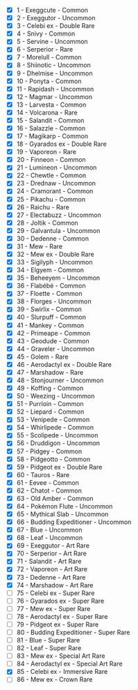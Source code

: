- [x] 1 - Exeggcute - Common 
- [x] 2 - Exeggutor - Uncommon 
- [x] 3 - Celebi ex - Double Rare 
- [x] 4 - Snivy - Common 
- [x] 5 - Servine - Uncommon 
- [x] 6 - Serperior - Rare 
- [x] 7 - Morelull - Common 
- [x] 8 - Shiinotic - Uncommon 
- [x] 9 - Dhelmise - Uncommon 
- [x] 10 - Ponyta - Common 
- [x] 11 - Rapidash - Uncommon 
- [x] 12 - Magmar - Uncommon 
- [x] 13 - Larvesta - Common 
- [x] 14 - Volcarona - Rare 
- [x] 15 - Salandit - Common 
- [x] 16 - Salazzle - Common 
- [x] 17 - Magikarp - Common 
- [x] 18 - Gyarados ex - Double Rare 
- [x] 19 - Vaporeon - Rare 
- [x] 20 - Finneon - Common 
- [x] 21 - Lumineon - Uncommon 
- [x] 22 - Chewtle - Common 
- [x] 23 - Drednaw - Uncommon 
- [x] 24 - Cramorant - Common 
- [x] 25 - Pikachu - Common 
- [x] 26 - Raichu - Rare 
- [x] 27 - Electabuzz - Uncommon 
- [x] 28 - Joltik - Common 
- [x] 29 - Galvantula - Uncommon 
- [x] 30 - Dedenne - Common 
- [x] 31 - Mew - Rare 
- [x] 32 - Mew ex - Double Rare 
- [x] 33 - Sigilyph - Uncommon 
- [x] 34 - Elgyem - Common 
- [x] 35 - Beheeyem - Uncommon 
- [x] 36 - Flabébé - Common 
- [x] 37 - Floette - Common 
- [x] 38 - Florges - Uncommon 
- [x] 39 - Swirlix - Common 
- [x] 40 - Slurpuff - Common 
- [x] 41 - Mankey - Common 
- [x] 42 - Primeape - Common 
- [x] 43 - Geodude - Common 
- [x] 44 - Graveler - Uncommon 
- [x] 45 - Golem - Rare 
- [x] 46 - Aerodactyl ex - Double Rare 
- [x] 47 - Marshadow - Rare 
- [x] 48 - Stonjourner - Uncommon 
- [x] 49 - Koffing - Common 
- [x] 50 - Weezing - Uncommon 
- [x] 51 - Purrloin - Common 
- [x] 52 - Liepard - Common 
- [x] 53 - Venipede - Common 
- [x] 54 - Whirlipede - Common 
- [x] 55 - Scolipede - Uncommon 
- [x] 56 - Druddigon - Uncommon 
- [x] 57 - Pidgey - Common 
- [x] 58 - Pidgeotto - Common 
- [x] 59 - Pidgeot ex - Double Rare 
- [x] 60 - Tauros - Rare 
- [x] 61 - Eevee - Common 
- [x] 62 - Chatot - Common 
- [x] 63 - Old Amber - Common 
- [x] 64 - Pokémon Flute - Uncommon 
- [x] 65 - Mythical Slab - Uncommon 
- [x] 66 - Budding Expeditioner - Uncommon 
- [x] 67 - Blue - Uncommon 
- [x] 68 - Leaf - Uncommon 
- [x] 69 - Exeggutor - Art Rare 
- [x] 70 - Serperior - Art Rare 
- [x] 71 - Salandit - Art Rare 
- [x] 72 - Vaporeon - Art Rare 
- [x] 73 - Dedenne - Art Rare 
- [x] 74 - Marshadow - Art Rare 
- [ ] 75 - Celebi ex - Super Rare 
- [ ] 76 - Gyarados ex - Super Rare 
- [ ] 77 - Mew ex - Super Rare 
- [ ] 78 - Aerodactyl ex - Super Rare 
- [ ] 79 - Pidgeot ex - Super Rare 
- [ ] 80 - Budding Expeditioner - Super Rare 
- [ ] 81 - Blue - Super Rare 
- [ ] 82 - Leaf - Super Rare 
- [ ] 83 - Mew ex - Special Art Rare 
- [ ] 84 - Aerodactyl ex - Special Art Rare 
- [x] 85 - Celebi ex - Immersive Rare 
- [ ] 86 - Mew ex - Crown Rare 
